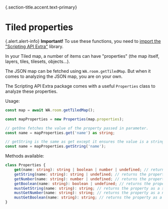{.section-title.accent.text-primary}
# Tiled properties

{.alert.alert-info}
**Important!** To use these functions, you need to [import the "Scripting API Extra"](utils.md#importing-the-utility-functions) library.

In your Tiled map, a number of items can have "properties" (the map itself, layers, tiles, tilesets, objects...).

The JSON map can be fetched using `WA.room.getTiledMap`. But when it comes to analyzing the JSON map, you are on your own.

The Scripting API Extra package comes with a useful `Properties` class to analyze these properties.

Usage:

```typescript
const map = await WA.room.getTiledMap();

const mapProperties = new Properties(map.properties);

// getOne fetches the value of the property passed in parameter.
const name = mapProperties.get('name') as string;

// getString is the same as get except it ensures the value is a string (and throws an exception if it is not)
const name = mapProperties.getString('name');
```

Methods available:

```typescript
class Properties {
    get(name: string): string | boolean | number | undefined; // returns the property
    getString(name: string): string | undefined; // returns the property (and checks it is a string)
    getNumber(name: string): number | undefined; // returns the property (and checks it is a number)
    getBoolean(name: string): boolean | undefined; // returns the property (and checks it is a boolean)
    mustGetString(name: string): string; // returns the property as a string (throws an Error if not found)
    mustGetNumber(name: string): string; // returns the property as a number (throws an Error if not found)
    mustGetBoolean(name: string): string; // returns the property as a boolean (throws an Error if not found)
}
```
